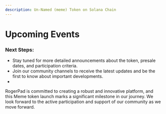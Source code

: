 ```yaml
---
description: Un-Named (meme) Token on Solana Chain
---
```


# Upcoming Events

### Next Steps:

* Stay tuned for more detailed announcements about the token, presale dates, and participation criteria.
* Join our community channels to receive the latest updates and be the first to know about important developments.
* &#x20;

RogerPad is committed to creating a robust and innovative platform, and this Meme token launch marks a significant milestone in our journey. We look forward to the active participation and support of our community as we move forward.

&#x20;

###

